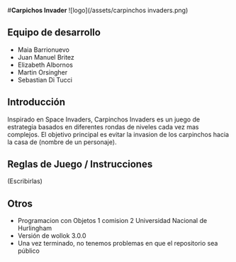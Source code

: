#**Carpichos Invader**
![logo](/assets/carpinchos invaders.png)

## Equipo de desarrollo

- Maia Barrionuevo
- Juan Manuel Britez
- Elizabeth Albornos
- Martin Orsingher
- Sebastian Di Tucci

## Introducción
Inspirado en Space Invaders, Carpinchos Invaders es un juego de estrategia basados en diferentes rondas de niveles cada vez mas complejos.
El objetivo principal es evitar la invasion de los carpinchos hacia la casa de (nombre de un personaje).

## Reglas de Juego / Instrucciones

(Escribirlas)


## Otros

- Programacion con Objetos 1 comision 2 Universidad Nacional de Hurlingham
- Versión de wollok 3.0.0
- Una vez terminado, no tenemos problemas en que el repositorio sea público
